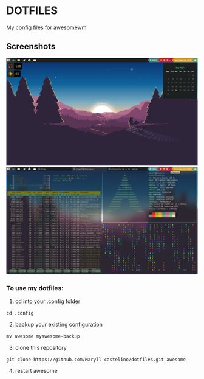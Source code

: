 # DOTFILES
My config files for awesomewm

## Screenshots
![home](screenshots/home.png)
![terminals](screenshots/terminals.png)

### To use my dotfiles:
1. cd into your .config folder
```
cd .config
```
2. backup your existing configuration
```
mv awesome myawesome-backup
```
3. clone this repository
```
git clone https://github.com/Maryll-castelino/dotfiles.git awesome
```
4. restart awesome